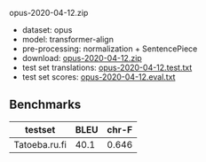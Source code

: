 opus-2020-04-12.zip

* dataset: opus
* model: transformer-align
* pre-processing: normalization + SentencePiece
* download: [opus-2020-04-12.zip](https://object.pouta.csc.fi/OPUS-MT-models/ru-fi/opus-2020-04-12.zip)
* test set translations: [opus-2020-04-12.test.txt](https://object.pouta.csc.fi/OPUS-MT-models/ru-fi/opus-2020-04-12.test.txt)
* test set scores: [opus-2020-04-12.eval.txt](https://object.pouta.csc.fi/OPUS-MT-models/ru-fi/opus-2020-04-12.eval.txt)

## Benchmarks

| testset               | BLEU  | chr-F |
|-----------------------|-------|-------|
| Tatoeba.ru.fi 	| 40.1 	| 0.646 |

